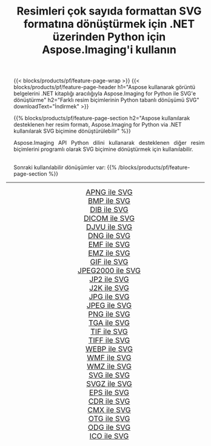 ﻿---
title: Resimleri çok sayıda formattan SVG formatına dönüştürmek için .NET üzerinden Python için Aspose.Imaging'i kullanın 
weight: 3920
url: /tr/python-net/conversion/to/svg 
lang: tr
langdirlevel: 2
locales: zh-hans,ja,it,ru,de,es,fr,nl,id,lt,pl,pt,vi,tr,ko,zh-hant,ar,hi,th,sv,cs,uk,he
description: Aspose.Imaging for Python via .NET library kullanarak çeşitli formatları SVG formatına dönüştürebilirsiniz.
---

{{< blocks/products/pf/feature-page-wrap >}}
{{< blocks/products/pf/feature-page-header h1="Aspose kullanarak görüntü belgelerini .NET kitaplığı aracılığıyla Aspose.Imaging for Python ile SVG'e dönüştürme" h2="Farklı resim biçimlerinin Python tabanlı dönüşümü SVG" downloadText="İndirmek" >}}


{{% blocks/products/pf/feature-page-section  h2="Aspose kullanılarak desteklenen her resim formatı, Aspose.Imaging for Python via .NET kullanılarak SVG biçimine dönüştürülebilir" %}}
<p align=justify>Aspose.Imaging API Python dilini kullanarak desteklenen diğer resim biçimlerini programlı olarak SVG biçimine dönüştürmek için kullanılabilir.</p>
<br/>
Sonraki kullanılabilir dönüşümler var:
{{% /blocks/products/pf/feature-page-section %}}
<div class="container-fluid productfamilypage bg-gray">
    <div class="convertypes bg-gray agp-content section">
        <div class="container">
		<hr style="margin-left:-20px;"/>
		<div class="row other-converters" style="gap: 10px;font-size: 19px;text-align:center;">
		    <div class='col-md-2 other-converter remove-lp remove-rp'><a href="/imaging/tr/python-net/conversion/apng-to-svg" style="padding:15px;">APNG ile SVG</a></div>
<div class='col-md-2 other-converter remove-lp remove-rp'><a href="/imaging/tr/python-net/conversion/bmp-to-svg" style="padding:15px;">BMP ile SVG</a></div>
<div class='col-md-2 other-converter remove-lp remove-rp'><a href="/imaging/tr/python-net/conversion/dib-to-svg" style="padding:15px;">DIB ile SVG</a></div>
<div class='col-md-2 other-converter remove-lp remove-rp'><a href="/imaging/tr/python-net/conversion/dicom-to-svg" style="padding:15px;">DICOM ile SVG</a></div>
<div class='col-md-2 other-converter remove-lp remove-rp'><a href="/imaging/tr/python-net/conversion/djvu-to-svg" style="padding:15px;">DJVU ile SVG</a></div>
<div class='col-md-2 other-converter remove-lp remove-rp'><a href="/imaging/tr/python-net/conversion/dng-to-svg" style="padding:15px;">DNG ile SVG</a></div>
<div class='col-md-2 other-converter remove-lp remove-rp'><a href="/imaging/tr/python-net/conversion/emf-to-svg" style="padding:15px;">EMF ile SVG</a></div>
<div class='col-md-2 other-converter remove-lp remove-rp'><a href="/imaging/tr/python-net/conversion/emz-to-svg" style="padding:15px;">EMZ ile SVG</a></div>
<div class='col-md-2 other-converter remove-lp remove-rp'><a href="/imaging/tr/python-net/conversion/gif-to-svg" style="padding:15px;">GIF ile SVG</a></div>
<div class='col-md-2 other-converter remove-lp remove-rp'><a href="/imaging/tr/python-net/conversion/jpeg2000-to-svg" style="padding:15px;">JPEG2000 ile SVG</a></div>
<div class='col-md-2 other-converter remove-lp remove-rp'><a href="/imaging/tr/python-net/conversion/jp2-to-svg" style="padding:15px;">JP2 ile SVG</a></div>
<div class='col-md-2 other-converter remove-lp remove-rp'><a href="/imaging/tr/python-net/conversion/j2k-to-svg" style="padding:15px;">J2K ile SVG</a></div>
<div class='col-md-2 other-converter remove-lp remove-rp'><a href="/imaging/tr/python-net/conversion/jpg-to-svg" style="padding:15px;">JPG ile SVG</a></div>
<div class='col-md-2 other-converter remove-lp remove-rp'><a href="/imaging/tr/python-net/conversion/jpeg-to-svg" style="padding:15px;">JPEG ile SVG</a></div>
<div class='col-md-2 other-converter remove-lp remove-rp'><a href="/imaging/tr/python-net/conversion/png-to-svg" style="padding:15px;">PNG ile SVG</a></div>
<div class='col-md-2 other-converter remove-lp remove-rp'><a href="/imaging/tr/python-net/conversion/tga-to-svg" style="padding:15px;">TGA ile SVG</a></div>
<div class='col-md-2 other-converter remove-lp remove-rp'><a href="/imaging/tr/python-net/conversion/tif-to-svg" style="padding:15px;">TIF ile SVG</a></div>
<div class='col-md-2 other-converter remove-lp remove-rp'><a href="/imaging/tr/python-net/conversion/tiff-to-svg" style="padding:15px;">TIFF ile SVG</a></div>
<div class='col-md-2 other-converter remove-lp remove-rp'><a href="/imaging/tr/python-net/conversion/webp-to-svg" style="padding:15px;">WEBP ile SVG</a></div>
<div class='col-md-2 other-converter remove-lp remove-rp'><a href="/imaging/tr/python-net/conversion/wmf-to-svg" style="padding:15px;">WMF ile SVG</a></div>
<div class='col-md-2 other-converter remove-lp remove-rp'><a href="/imaging/tr/python-net/conversion/wmz-to-svg" style="padding:15px;">WMZ ile SVG</a></div>
<div class='col-md-2 other-converter remove-lp remove-rp'><a href="/imaging/tr/python-net/conversion/svg-to-svg" style="padding:15px;">SVG ile SVG</a></div>
<div class='col-md-2 other-converter remove-lp remove-rp'><a href="/imaging/tr/python-net/conversion/svgz-to-svg" style="padding:15px;">SVGZ ile SVG</a></div>
<div class='col-md-2 other-converter remove-lp remove-rp'><a href="/imaging/tr/python-net/conversion/eps-to-svg" style="padding:15px;">EPS ile SVG</a></div>
<div class='col-md-2 other-converter remove-lp remove-rp'><a href="/imaging/tr/python-net/conversion/cdr-to-svg" style="padding:15px;">CDR ile SVG</a></div>
<div class='col-md-2 other-converter remove-lp remove-rp'><a href="/imaging/tr/python-net/conversion/cmx-to-svg" style="padding:15px;">CMX ile SVG</a></div>
<div class='col-md-2 other-converter remove-lp remove-rp'><a href="/imaging/tr/python-net/conversion/otg-to-svg" style="padding:15px;">OTG ile SVG</a></div>
<div class='col-md-2 other-converter remove-lp remove-rp'><a href="/imaging/tr/python-net/conversion/odg-to-svg" style="padding:15px;">ODG ile SVG</a></div>
<div class='col-md-2 other-converter remove-lp remove-rp'><a href="/imaging/tr/python-net/conversion/ico-to-svg" style="padding:15px;">ICO ile SVG</a></div>
                </div>
        </div>
    </div>
</div>
<br/>

